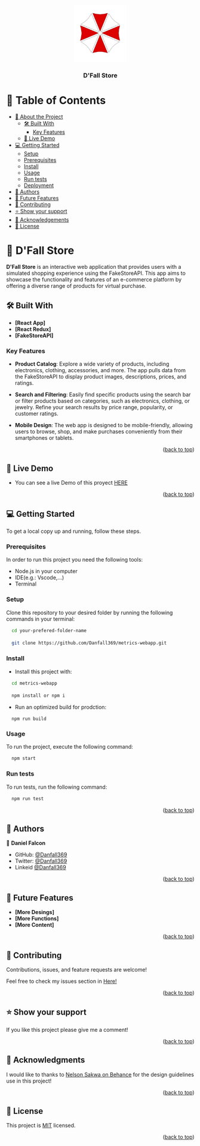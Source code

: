 <a name="readme-top"></a>

<div align="center">
  <img src="./Readme/Umbrella.png" alt="logo" width="140"  height="auto" />
  <br/>

  <h3><b>D&apos;Fall Store</b></h3>

</div>

# 📗 Table of Contents

- [📖 About the Project](#about-project)
  - [🛠 Built With](#built-with)
    - [Key Features](#key-features)
  - [🚀 Live Demo](#live-demo)
- [💻 Getting Started](#getting-started)
  - [Setup](#setup)
  - [Prerequisites](#prerequisites)
  - [Install](#install)
  - [Usage](#usage)
  - [Run tests](#run-tests)
  - [Deployment](#deployment)
- [👥 Authors](#authors)
- [🔭 Future Features](#future-features)
- [🤝 Contributing](#contributing)
- [⭐️ Show your support](#support)
- [🙏 Acknowledgements](#acknowledgements)
- [📝 License](#license)


# 📖 D&apos;Fall Store <a name="about-project"></a>


**D&apos;Fall Store** is an interactive web application that provides users with a simulated shopping experience using the FakeStoreAPI. This app aims to showcase the functionality and features of an e-commerce platform by offering a diverse range of products for virtual purchase.

## 🛠 Built With <a name="built-with"></a>

- **[React App]**
- **[React Redux]**
- **[FakeStoreAPI]**

### Key Features <a name="key-features"></a>

- **Product Catalog**: Explore a wide variety of products, including electronics, clothing, accessories, and more. The app pulls data from the FakeStoreAPI to display product images, descriptions, prices, and ratings.

- **Search and Filtering**: Easily find specific products using the search bar or filter products based on categories, such as electronics, clothing, or jewelry. Refine your search results by price range, popularity, or customer ratings.

- **Mobile Design**: The web app is designed to be mobile-friendly, allowing users to browse, shop, and make purchases conveniently from their smartphones or tablets.

<p align="right">(<a href="#readme-top">back to top</a>)</p>


## 🚀 Live Demo <a name="live-demo"></a>


- You can see a live Demo of this proyect <a href="https://dfall-store.netlify.app/" >HERE</a>

<p align="right">(<a href="#readme-top">back to top</a>)</p>


## 💻 Getting Started <a name="getting-started"></a>

To get a local copy up and running, follow these steps.

### Prerequisites

In order to run this project you need the following tools:
- Node.js in your computer
- IDE(e.g.: Vscode,...)
- Terminal

### Setup

Clone this repository to your desired folder by running the following commands in your terminal:

```sh
  cd your-prefered-folder-name
  
  git clone https://github.com/Danfall369/metrics-webapp.git
```

### Install

- Install this project with:

```sh
  cd metrics-webapp

  npm install or npm i
```

- Run an optimized build for prodction:
```
  npm run build
```

### Usage

To run the project, execute the following command:

```sh
  npm start

```

### Run tests

To run tests, run the following command:

```sh
  npm run test
```

<p align="right">(<a href="#readme-top">back to top</a>)</p>



## 👥 Authors <a name="authors"></a>


👤 **Daniel Falcon**

- GitHub: [@Danfall369](https://github.com/Danfall369)
- Twitter: [@Danfall369](https://twitter.com/Danfall369)
- Linkeid [@Danfall369](https://www.linkedin.com/in/danfall369/)

<p align="right">(<a href="#readme-top">back to top</a>)</p>


## 🔭 Future Features <a name="future-features"></a>

- **[More Desings]**
- **[More Functions]**
- **[More Content]**

<p align="right">(<a href="#readme-top">back to top</a>)</p>


## 🤝 Contributing <a name="contributing"></a>

Contributions, issues, and feature requests are welcome!

Feel free to check my issues section in <a href="https://github.com/Danfall369/metrics-webapp/issues">Here!</a>

<p align="right">(<a href="#readme-top">back to top</a>)</p>


## ⭐️ Show your support <a name="support"></a>


If you like this project please give me a comment!

<p align="right">(<a href="#readme-top">back to top</a>)</p>


## 🙏 Acknowledgments <a name="acknowledgements"></a>


I would like to thanks to <a href="https://www.behance.net/sakwadesignstudio">Nelson Sakwa on Behance</a> for the design guidelines use in this project!

<p align="right">(<a href="#readme-top">back to top</a>)</p>


## 📝 License <a name="license"></a>

This project is [MIT](./Readme/LICENSE) licensed.

<p align="right">(<a href="#readme-top">back to top</a>)</p>
